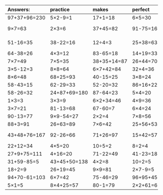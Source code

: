 | Answers: | practice | makes | perfect | ! |
| :--- | :--- | :--- | :--- | :--- |
| 97+37+96=230 | 5×2-9=1 | 17+1=18 | 6×5=30 | 8×4-8=24 | 
| 9×7=63 | 2×3=6 | 37+45=82 | 91-75=16 | 31+75-90=16 | 
| 51-16=35 | 38-22=16 | 12÷4=3 | 25+38=63 | 27+31-53=5 | 
| 64-38=26 | 4×3=12 | 83-65=18 | 14+19=33 | 49÷7=7 | 
| 7×7=49 | 7×5=35 | 38+35+14=87 | 26+44=70 | 9×3=27 | 
| 3×5-12=3 | 8×8=64 | 6×7+42=84 | 32+4=36 | 2×4+69=77 | 
| 8×6=48 | 68+25=93 | 40-15=25 | 3×8=24 | 14÷2=7 | 
| 58-43=15 | 62-29=33 | 52-20=32 | 86+16+22=124 | 28+39=67 | 
| 58-26=32 | 24+87+69=180 | 87-64=23 | 5×4=20 | 7×2-10=4 | 
| 1×3=3 | 3×3=9 | 6×2+34=46 | 4×9=36 | 4×9-15=21 | 
| 3×7=21 | 81-13=68 | 67-60=7 | 6×4=24 | 8×3=24 | 
| 90-13=77 | 9×9-54=27 | 2×2=4 | 7×8=56 | 6×8=48 | 
| 88+3=91 | 26+63=89 | 7×6=42 | 25+56+53=134 | 24+37=61 | 
| 43+48+76=167 | 92-26=66 | 71+26=97 | 15+42=57 | 63+11-50=24 | 
| 22+12=34 | 4×5=20 | 10÷5=2 | 8÷2=4 | 8×5=40 | 
| 27+9+75=111 | 4+16=20 | 71-22=49 | 41-23=18 | 44+7=51 | 
| 31+59-85=5 | 43+45+50=138 | 4×2=8 | 10÷2=5 | 19+6=25 | 
| 18÷2=9 | 26+19=45 | 9×9=81 | 2×7-9=5 | 74-24=50 | 
| 94+70-61=103 | 6×7=42 | 75-46=29 | 96+95+45=236 | 8×2=16 | 
| 5×1=5 | 8×4+25=57 | 80-1=79 | 2×2+61=65 | 2+15=17 | 
